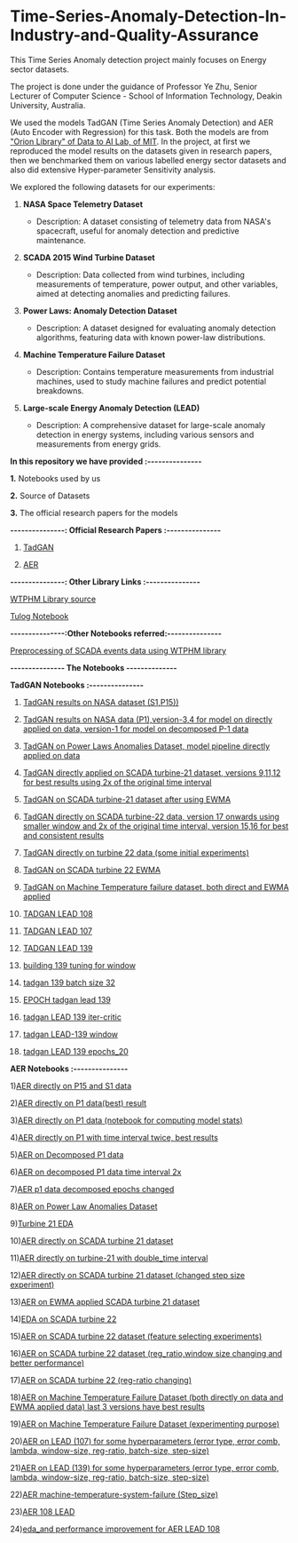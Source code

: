 # Time-Series-Anomaly-Detection-In-Industry-and-Quality-Assurance
This Time Series Anomaly detection project mainly focuses on Energy sector datasets. 

The project is done under the guidance of Professor Ye Zhu, Senior Lecturer of Computer Science - School of Information Technology, Deakin University, Australia.

We used the models TadGAN (Time Series Anomaly Detection) and AER (Auto Encoder with Regression) for this task. Both the models are from ["Orion Library" of Data to AI Lab, of MIT](https://github.com/sintel-dev/Orion). In the project, at first we reproduced the model results on the datasets given in research papers, then we benchmarked them on various labelled energy sector datasets and also did extensive Hyper-parameter Sensitivity analysis.

We explored the following datasets for our experiments:

1. **NASA Space Telemetry Dataset**
   - Description: A dataset consisting of telemetry data from NASA's spacecraft, useful for anomaly detection and predictive maintenance.

2. **SCADA 2015 Wind Turbine Dataset**
   - Description: Data collected from wind turbines, including measurements of temperature, power output, and other variables, aimed at detecting anomalies and predicting failures.

3. **Power Laws: Anomaly Detection Dataset**
   - Description: A dataset designed for evaluating anomaly detection algorithms, featuring data with known power-law distributions.

4. **Machine Temperature Failure Dataset**
   - Description: Contains temperature measurements from industrial machines, used to study machine failures and predict potential breakdowns.

5. **Large-scale Energy Anomaly Detection (LEAD)**
   - Description: A comprehensive dataset for large-scale anomaly detection in energy systems, including various sensors and measurements from energy grids.
   
**In this repository we have provided :---------------**

**1.** Notebooks used by us

**2.** Source of Datasets

**3.** The official research papers for the models


**---------------: Official Research Papers :---------------**

1. [TadGAN](https://arxiv.org/abs/2009.07769)

2. [AER](https://arxiv.org/abs/2212.13558)
   

**---------------: Other Library Links :---------------**

[WTPHM Library source](https://github.com/lkev/wtphm)

[Tulog Notebook](https://github.com/sintel-dev/Orion/blob/master/tutorials/tulog/Tulog.ipynb)


**---------------:Other Notebooks referred:---------------**

[Preprocessing of SCADA events data using WTPHM library](https://colab.research.google.com/drive/1NRHN73jdoALxo8PHY8h-mumlR0S2p_Rf?usp=sharing)


**--------------- The Notebooks --------------**

**TadGAN Notebooks :---------------** 


1) [TadGAN results on NASA dataset (S1,P15))](https://www.kaggle.com/code/chiradipbiswas/nasa-tadgan-direct-stat)
   
2) [TadGAN results on NASA data (P1),version-3,4 for model on directly applied on data, version-1 for model on decomposed P-1 data](https://www.kaggle.com/code/chiradipbiswas/tadgan-on-p1-contextual)

3) [TadGAN on Power Laws Anomalies Dataset, model pipeline directly applied on data](https://colab.research.google.com/drive/1OD9K74qk0fMOJIGNdl7HtV48GD0YCO_b?usp=sharing)
  
4) [TadGAN directly applied on SCADA turbine-21 dataset, versions 9,11,12 for best results using 2x of the original time interval](https://www.kaggle.com/code/chiradipbiswas/scada-dataset-turbine21-wtphm-tadgan)
  
5) [TadGAN on SCADA turbine-21 dataset after using EWMA](https://www.kaggle.com/code/chiradipbiswas/exponentially-weighted-ma-tadgan)
    
6) [TadGAN directly on SCADA turbine-22 data, version 17 onwards using smaller window and 2x of the original time interval, version 15,16 for best and consistent results](https://www.kaggle.com/code/chiradipbiswas/scada-dataset-turbine22-tadgan-wtphm)
    
7) [TadGAN directly on turbine 22 data (some initial experiments)](https://colab.research.google.com/drive/1QhDv37hSBlzyqGjTRsbfzgz-xZ81ufhy?usp=sharing)
    
8) [TadGAN on SCADA turbine 22 EWMA](https://www.kaggle.com/code/chiradipbiswas/scada-dataset-turbine22-tadgan-wtphm-ewma)
    
9) [TadGAN on Machine Temperature failure dataset, both direct and EWMA applied](https://www.kaggle.com/code/chiradipbiswas/machine-temp-fail-tadgan)
    
10) [TADGAN LEAD 108](https://colab.research.google.com/drive/1HsMCY2wP-cZJ-N2Jp7ni1WGQNT5lC9IQ?usp=sharing)

11) [TADGAN LEAD 107](https://colab.research.google.com/drive/1u-i7pYnNFN-_4_M7Ck1460EyDKP_whth?usp=sharing)

12) [TADGAN LEAD 139](https://colab.research.google.com/drive/1351mvPSkueD1XtXr7YMCnR02_EVXBeeV?usp=sharing)

13) [building 139 tuning for window](https://colab.research.google.com/drive/1Q5NPAfn_r9F6LvPLR4op-apYs3uCqogl?usp=sharing)
    
14) [tadgan 139 batch size 32](https://colab.research.google.com/drive/1Q0_7jZVzu854bUeDnEel7WwzPO_M5KCF?usp=sharing)

15) [EPOCH tadgan lead 139](https://colab.research.google.com/drive/15fKARj8QoCEPyX-a7Nyl4Xzoy9Ooa0Qh?usp=sharing)
    
16) [tadgan LEAD 139 iter-critic](https://colab.research.google.com/drive/1Qbi-F566GSOHo8BZ_JrLsUsTcFDib0ep?usp=sharing)
    
17) [tadgan LEAD-139 window](https://colab.research.google.com/drive/1AdljD3nW9W4lyQ4XyQSl9cYrbZIY2z-c?usp=sharing)

18) [tadgan LEAD 139 epochs_20](https://colab.research.google.com/drive/1E1ROUrJ6MxUvCVzIeZ5sc4u90tYBMDpa?usp=sharing)



**AER Notebooks :---------------**

1)[AER directly on P15 and S1 data](https://colab.research.google.com/drive/1azG1-8u8vFsLH2aPq3EZV1HqcCT0t5XV?usp=sharing)
   
2)[AER directly on P1 data(best) result](https://colab.research.google.com/drive/1X6zOw0WYbobdWeZcgTVlLB874-JZ7Lhv?usp=sharing)

3)[AER directly on P1 data (notebook for computing model stats)](https://colab.research.google.com/drive/10s1BfSx9nbJlKT3HweAFC3G46zVCfqcQ?usp=sharing)

4)[AER directly on P1 with time interval twice, best results](https://colab.research.google.com/drive/1pLTSRGlePLylmOpZvS-pjdKuuBz2w4JT?usp=sharing)

5)[AER on Decomposed P1 data](https://colab.research.google.com/drive/1quP3sAKe_si6HOjhIySb33y_GAPibG4G?usp=sharing)

6)[AER on decomposed P1 data time interval 2x](https://colab.research.google.com/drive/1Dx31RFuDWro2Ub9V7FllAthTAJhrDsBd?usp=sharing)

7)[AER p1 data decomposed epochs changed](https://colab.research.google.com/drive/1NibQ1gWuEl-hd0R95u8GuJlIUWGOgcTm?usp=sharing)

8)[AER on Power Law Anomalies Dataset](https://www.kaggle.com/code/chiradipbiswas/schneider-dataset-aer)

9)[Turbine 21 EDA](https://colab.research.google.com/drive/1_H0E3IHOW1TfGlIr_R-GzchPLvpTyFuv?usp=sharing)

10)[AER directly on SCADA turbine 21 dataset](https://colab.research.google.com/drive/1GHRRm1LCVMFG65wmw8h9b574WE0vUneF?usp=sharing)

11)[AER directly on turbine-21 with double_time interval](https://colab.research.google.com/drive/1F8NtxbUOkQW8VxLJ7kr5efJl4zvxARAH?usp=sharing)

12)[AER directly on SCADA turbine 21 dataset (changed step size experiment)](https://colab.research.google.com/drive/1KYhieBA15VvyQ9Xq3twHf0p408kpkk2q?usp=sharing)

13)[AER on EWMA applied SCADA turbine 21 dataset](https://www.kaggle.com/code/chiradipbiswas/exponential-weight-ma-on-scada-aer)

14)[EDA on SCADA turbine 22](https://colab.research.google.com/drive/1x92h1Q-hYEIYnj9SoSHE7QVPeTti9Jvw?usp=sharing)

15)[AER on SCADA turbine 22 dataset (feature selecting experiments)](https://colab.research.google.com/drive/13ILS0mkKJ3cQKxyFrXEmksVhSlq9GZ7c?usp=sharing)

16)[AER on SCADA turbine 22 dataset (reg_ratio,window size changing and better performance)](https://colab.research.google.com/drive/1GEEuPDSGYeueYB1k1n0lvIeTR9l0a9e-?usp=sharing)

17)[AER on SCADA turbine 22 (reg-ratio changing)](https://colab.research.google.com/drive/1D2PJ8FLrPX5c5CgKCwB5CCNVf772noZC?usp=sharing)

18)[AER on Machine Temperature Failure Dataset (both directly on data and EWMA applied data) last 3 versions have best results](https://www.kaggle.com/code/chiradipbiswas/machine-temperature-system-failure-aer)

19)[AER on Machine Temperature Failure Dataset (experimenting purpose)](https://colab.research.google.com/drive/1kDTpiHkQZtCp1M9Vvl3wAaNB-w0rRnC_?usp=sharing)

20)[AER on LEAD (107) for some hyperparameters (error type, error comb, lambda, window-size, reg-ratio, batch-size, step-size)](https://www.kaggle.com/code/devoditac/aer-lead-107-tuning)

21)[AER on LEAD (139) for some hyperparameters (error type, error comb, lambda, window-size, reg-ratio, batch-size, step-size)](https://www.kaggle.com/code/devoditac/aer-lead-139-tuning)

22)[AER machine-temperature-system-failure (Step_size)](https://www.kaggle.com/code/devoditac/machine-temperature-system-failure-aer-step)

23)[AER 108 LEAD](https://colab.research.google.com/drive/1bFgbfYIz0jSWpfgSP4EPuosaD3mDSNXP?usp=sharing)
    
24)[eda_and performance improvement for AER LEAD 108](https://colab.research.google.com/drive/1V4Rn-aE4lXdTTIT62p26ZQpgNoqkZ7H6?usp=sharing)





